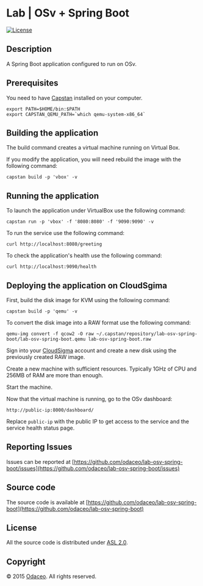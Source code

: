 # Lab | OSv + Spring Boot

[![License](https://img.shields.io/github/license/odaceo/lab-osv-spring-boot.svg)](LICENSE)

## Description

A Spring Boot application configured to run on OSv.

## Prerequisites

You need to have [Capstan](https://github.com/cloudius-systems/capstan)
installed on your computer.

``` shell
export PATH=$HOME/bin:$PATH 
export CAPSTAN_QEMU_PATH=`which qemu-system-x86_64` 
```

## Building the application

The build command creates a virtual machine running on Virtual Box.

If you modify the application, you will need rebuild the image with the following command:

``` shell
capstan build -p 'vbox' -v
```

## Running the application

To launch the application under VirtualBox use the following command:

``` shell
capstan run -p 'vbox' -f '8080:8080' -f '9090:9090' -v
```

To run the service use the following command: 

``` shell
curl http://localhost:8080/greeting
```

To check the application's health use the following command:

``` shell
curl http://localhost:9090/health
```

## Deploying the application on CloudSgima

First, build the disk image for KVM using the following command:

``` shell
capstan build -p 'qemu' -v
```

To convert the disk image into a RAW format use the following command: 

``` shell
qemu-img convert -f qcow2 -O raw ~/.capstan/repository/lab-osv-spring-boot/lab-osv-spring-boot.qemu lab-osv-spring-boot.raw
```

Sign into your [CloudSigma](http://tracking.cloudsigma.com/aff_c?offer_id=2&aff_id=2295&url_id=19&source=lab-osv-spring-boot) account and create a new disk using the previously created RAW image.

Create a new machine with sufficient resources. Typically 1GHz of CPU and 256MB of RAM are more than enough.

Start the machine. 

Now that the virtual machine is running, go to the OSv dashboard: 

```
http://public-ip:8000/dashboard/
```

Replace ``public-ip`` with the public IP to get access to the service and the service health status page.

## Reporting Issues

Issues can be reported at [https://github.com/odaceo/lab-osv-spring-boot/issues](https://github.com/odaceo/lab-osv-spring-boot/issues)

## Source code

The source code is available at [https://github.com/odaceo/lab-osv-spring-boot](https://github.com/odaceo/lab-osv-spring-boot)

## License

All the source code is distributed under [ASL 2.0](LICENSE).

## Copyright

© 2015 [Odaceo](http://odaceo.ch). All rights reserved.